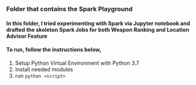 ### Folder that contains the Spark Playground

#### In this folder, I tried experimenting with Spark via Jupyter notebook and drafted the skeleton Spark Jobs for both Weapon Ranking and Location Advisor Feature


#### To run, follow the instructions below,
1. Setup Python Virtual Environment with Python 3.7
2. Install needed modules
3. run `python <script>`
